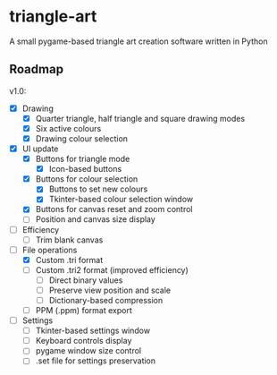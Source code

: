 # triangle-art
A small pygame-based triangle art creation software written in Python
## Roadmap

v1.0:
- [X] Drawing
  - [X] Quarter triangle, half triangle and square drawing modes
  - [X] Six active colours
  - [X] Drawing colour selection
- [X] UI update
  - [X] Buttons for triangle mode
    - [X] Icon-based buttons
  - [x] Buttons for colour selection
    - [X] Buttons to set new colours
    - [X] Tkinter-based colour selection window
  - [X] Buttons for canvas reset and zoom control
  - [ ] Position and canvas size display
- [ ] Efficiency
  - [ ] Trim blank canvas
- [ ] File operations
  - [X] Custom .tri format
  - [ ] Custom .tri2 format (improved efficiency)
    - [ ] Direct binary values
    - [ ] Preserve view position and scale
    - [ ] Dictionary-based compression
  - [ ] PPM (.ppm) format export
- [ ] Settings
  - [ ] Tkinter-based settings window
  - [ ] Keyboard controls display
  - [ ] pygame window size control
  - [ ] .set file for settings preservation